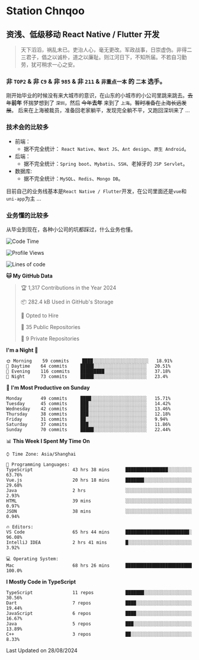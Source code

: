 # Station Chnqoo

## 资浅、低级移动 React Native / Flutter 开发

> 天下滔滔，祸乱未已。吏治人心，毫无更改。军政战事，日崇虚伪。非得二三君子，倡之以诚朴，道之以廉耻。则江河日下，不知所届。不若自习勤劳，犹可稍求一心之安。

### 非 `TOP2` & 非 `C9` & 非 `985` & 非 `211` & `非重点一本` 的 `二本` 选手。

刚开始毕业的时候没有来大城市的意识，在山东的小城市的小公司里跳来跳去。~~去年~~**前年** 怀揣梦想到了 `深圳`，然后 ~~今年~~**去年** 来到了 `上海`。~~暂时准备在上海长远发展~~。
后来在上海被裁员，准备回老家躺平，发现完全躺不平，又跑回深圳来了 ...

### 技术会的比较多

- 前端：
  - 据不完全统计： `React Native`、`Next JS`、`Ant design`、`原生 Android`。
- 后端：
  - 据不完全统计：`Spring boot`、`Mybatis`、`SSH`、老掉牙的 `JSP Servlet`。
- 数据库:
  - 据不完全统计：`MySQL`、`Redis`、`Mongo DB`。

目前自己的业务线基本是`React Native / Flutter`开发，在公司里面还是`vue`和`uni-app`为主 ...

### 业务懂的比较多

从毕业到现在，各种小公司的坑都踩过，什么业务也懂。

<!--START_SECTION:waka-->
![Code Time](http://img.shields.io/badge/Code%20Time-5%2C891%20hrs%2051%20mins-blue)

![Profile Views](http://img.shields.io/badge/Profile%20Views-1-blue)

![Lines of code](https://img.shields.io/badge/From%20Hello%20World%20I%27ve%20Written-295%20Thousand%20lines%20of%20code-blue)

**🐱 My GitHub Data** 

> 🏆 1,317 Contributions in the Year 2024
 > 
> 📦 282.4 kB Used in GitHub's Storage 
 > 
> 💼 Opted to Hire
 > 
> 📜 35 Public Repositories 
 > 
> 🔑 9 Private Repositories  
 > 
**I'm a Night 🦉** 

```text
🌞 Morning    59 commits     ████░░░░░░░░░░░░░░░░░░░░░   18.91% 
🌆 Daytime    64 commits     █████░░░░░░░░░░░░░░░░░░░░   20.51% 
🌃 Evening    116 commits    █████████░░░░░░░░░░░░░░░░   37.18% 
🌙 Night      73 commits     █████░░░░░░░░░░░░░░░░░░░░   23.4%

```
📅 **I'm Most Productive on Sunday** 

```text
Monday       49 commits     ████░░░░░░░░░░░░░░░░░░░░░   15.71% 
Tuesday      45 commits     ███░░░░░░░░░░░░░░░░░░░░░░   14.42% 
Wednesday    42 commits     ███░░░░░░░░░░░░░░░░░░░░░░   13.46% 
Thursday     38 commits     ███░░░░░░░░░░░░░░░░░░░░░░   12.18% 
Friday       31 commits     ██░░░░░░░░░░░░░░░░░░░░░░░   9.94% 
Saturday     37 commits     ███░░░░░░░░░░░░░░░░░░░░░░   11.86% 
Sunday       70 commits     █████░░░░░░░░░░░░░░░░░░░░   22.44%

```


📊 **This Week I Spent My Time On** 

```text
⌚︎ Time Zone: Asia/Shanghai

💬 Programming Languages: 
TypeScript               43 hrs 38 mins      ████████████████░░░░░░░░░   63.76% 
Vue.js                   20 hrs 18 mins      ███████░░░░░░░░░░░░░░░░░░   29.68% 
Java                     2 hrs               ░░░░░░░░░░░░░░░░░░░░░░░░░   2.93% 
HTML                     39 mins             ░░░░░░░░░░░░░░░░░░░░░░░░░   0.97% 
JSON                     38 mins             ░░░░░░░░░░░░░░░░░░░░░░░░░   0.94%

🔥 Editors: 
VS Code                  65 hrs 44 mins      ████████████████████████░   96.08% 
IntelliJ IDEA            2 hrs 41 mins       █░░░░░░░░░░░░░░░░░░░░░░░░   3.92%

💻 Operating System: 
Mac                      68 hrs 26 mins      █████████████████████████   100.0%

```

**I Mostly Code in TypeScript** 

```text
TypeScript               11 repos            ███████░░░░░░░░░░░░░░░░░░   30.56% 
Dart                     7 repos             ████░░░░░░░░░░░░░░░░░░░░░   19.44% 
JavaScript               6 repos             ████░░░░░░░░░░░░░░░░░░░░░   16.67% 
Java                     5 repos             ███░░░░░░░░░░░░░░░░░░░░░░   13.89% 
C++                      3 repos             ██░░░░░░░░░░░░░░░░░░░░░░░   8.33%

```



 Last Updated on 28/08/2024
<!--END_SECTION:waka-->

<!---
ChenqiaoStation/ChenqiaoStation is a ✨ special ✨ repository because its `README.md` (this file) appears on your GitHub profile.
You can click the Preview link to take a look at your changes.
--->
